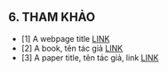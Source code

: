 ## 6. THAM KHẢO

- [1] A webpage title [LINK](https://update-this-link)
- [2] A book, tên tác giả [LINK](https://link-to-amazone-BOOK)
- [3] A paper title, tên tác giả, link [LINK](https://update-this-link)